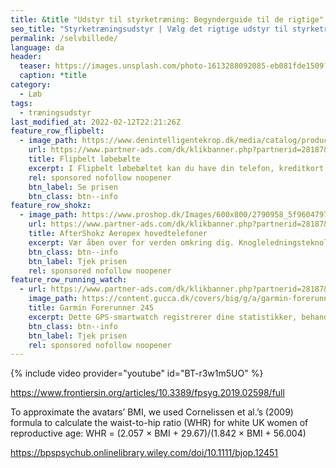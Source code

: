 ```yaml
---
title: &title "Udstyr til styrketræning: Begynderguide til de rigtige"
seo_title: "Styrketræningsudstyr | Vælg det rigtige udstyr til styrketræning"
permalink: /selvbillede/
language: da
header:
  teaser: https://images.unsplash.com/photo-1613288092085-eb081fde1509?ixlib=rb-1.2.1&ixid=MnwxMjA3fDB8MHxwaG90by1wYWdlfHx8fGVufDB8fHx8&auto=format&fit=crop&h=300&w=400&q=10
  caption: *title
category:
  - Løb
tags:
  - træningsudstyr
last_modified_at: 2022-02-12T22:21:26Z
feature_row_flipbelt:
  - image_path: https://www.denintelligentekrop.dk/media/catalog/product/cache/1/image/1600x/9df78eab33525d08d6e5fb8d27136e95/f/l/flipbelt-alle-farver_1.jpg
    url: https://www.partner-ads.com/dk/klikbanner.php?partnerid=28187&bannerid=38484&htmlurl=https://www.denintelligentekrop.dk/flipbelt-lobebaelte-pengekat
    title: Flipbelt løbebælte
    excerpt: I Flipbelt løbebæltet kan du have din telefon, kreditkort, nøgler, og alt andet du måske har brug på din løbetur.
    rel: sponsored nofollow noopener
    btn_label: Se prisen
    btn_class: btn--info
feature_row_shokz:
  - image_path: https://www.proshop.dk/Images/600x800/2790958_5f9604797196.png
    url: https://www.partner-ads.com/dk/klikbanner.php?partnerid=28187&bannerid=67757&htmlurl=https://www.proshop.dk/Hovedtelefonerheadset/AfterShokz-Aeropex-Lunar-Grey/2790958
    title: AfterShokz Aeropex hovedtelefoner
    excerpt: Vær åben over for verden omkring dig. Knogleledningsteknologi giver mulighed for både højkvalitetslyd og situationsbevidsthed for at levere en høreoplevelse som ingen anden.
    btn_class: btn--info
    btn_label: Tjek prisen
    rel: sponsored nofollow noopener
feature_row_running_watch:
  - url: https://www.partner-ads.com/dk/klikbanner.php?partnerid=28187&bannerid=29407&htmlurl=https://www.gucca.dk/garmin-forerunner-245-wifi-12-skaerm-graa-p540021?utm_source=pa&utm_medium=cpc&utm_campaign=pa
    image_path: https://content.gucca.dk/covers/big/g/a/garmin-forerunner-245-wifi-12-skaerm-graa_540021.jpg?mod=1638346506
    title: Garmin Forerunner 245
    excerpt: Dette GPS-smartwatch registrerer dine statistikker, behandler dine data og lærer alt om dine præstationer, din løbeform, din træning og endda dine mål. 
    btn_class: btn--info
    btn_label: Tjek prisen
    rel: sponsored nofollow noopener
---
```



{% include video provider="youtube" id="BT-r3w1m5UO" %}


https://www.frontiersin.org/articles/10.3389/fpsyg.2019.02598/full

To approximate the avatars’ BMI, we used Cornelissen et al.’s (2009) formula to calculate the waist-to-hip ratio (WHR) for white UK women of reproductive age: WHR = (2.057 × BMI + 29.67)/(1.842 × BMI + 56.004)





https://bpspsychub.onlinelibrary.wiley.com/doi/10.1111/bjop.12451
